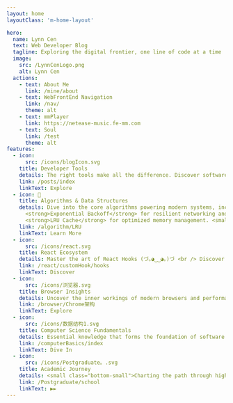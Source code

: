 ```yaml
---
layout: home
layoutClass: 'm-home-layout'

hero:
  name: Lynn Cen
  text: Web Developer Blog
  tagline: Exploring the digital frontier, one line of code at a time
  image:
    src: /LynnCenLogo.png
    alt: Lynn Cen
  actions:
    - text: About Me
      link: /mine/about
    - text: WebFrontEnd Navigation
      link: /nav/
      theme: alt
    - text: mmPlayer
      link: https://netease-music.fe-mm.com
    - text: Soul
      link: /test
      theme: alt
features:
  - icon:
      src: /icons/blogIcon.svg
    title: Developer Tools
    details: The right tools make all the difference. Discover software, plugins, and extensions that enhance productivity and streamline development workflows.
    link: /posts/index
    linkText: Explore
  - icon: 📖
    title: Algorithms & Data Structures
    details: Dive into the core algorithms powering modern systems, including 
      <strong>Exponential Backoff</strong> for resilient networking and 
      <strong>LRU Cache</strong> for optimized memory management. <small> ( ͡° ͜ʖ ͡°) </small><br />
    link: /algorithm/LRU
    linkText: Learn More
  - icon:
      src: /icons/react.svg
    title: React Ecosystem
    details: Master the art of React Hooks (づ｡◕‿‿◕｡)づ <br /> Discover powerful custom hooks to supercharge your applications 🚀
    link: /react/customHook/hooks
    linkText: Discover
  - icon:
      src: /icons/浏览器.svg
    title: Browser Insights
    details: Uncover the inner workings of modern browsers and performance optimization techniques <br /> Witness the incredible magic behind web rendering o_o ....
    link: /browser/Chrome架构
    linkText: Explore
  - icon:
      src: /icons/数据结构1.svg
    title: Computer Science Fundamentals
    details: Essential knowledge that forms the foundation of software engineering <br /> Tackling surprising challenges and common pitfalls
    link: /computerBasics/index
    linkText: Dive In
  - icon:
      src: /icons/Postgraduate。.svg
    title: Academic Journey
    details: <small class="bottom-small">Charting the path through higher education and research</small>
    link: /Postgraduate/school
    linkText: ▶►
---
```


<style>
/*Magical rotation effect*/
.m-home-layout .image-src:hover {
  transform: translate(-50%, -50%) rotate(666turn);
  transition: transform 59s 1s cubic-bezier(0.3, 0, 0.8, 1);
}

.m-home-layout .details small {
  opacity: 0.8;
}

.m-home-layout .bottom-small {
  display: block;
  margin-top: 2em;
  text-align: right;
}
</style>
